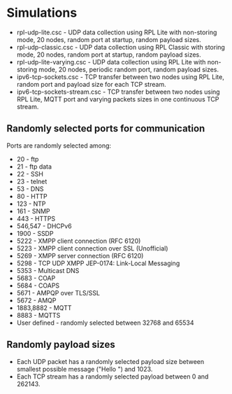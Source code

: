 # Simulations

* rpl-udp-lite.csc - UDP data collection using RPL Lite with non-storing mode, 20 nodes, random port at startup, random payload sizes.
* rpl-udp-classic.csc - UDP data collection using RPL Classic with storing mode, 20 nodes, random port at startup, random payload sizes.
* rpl-udp-lite-varying.csc - UDP data collection using RPL Lite with non-storing mode, 20 nodes, periodic random port, random payload sizes.
* ipv6-tcp-sockets.csc - TCP transfer between two nodes using RPL Lite, random port and payload size for each TCP stream.
* ipv6-tcp-sockets-stream.csc - TCP transfer between two nodes using RPL Lite, MQTT port and varying packets sizes in one continuous TCP stream.

## Randomly selected ports for communication

Ports are randomly selected among:

* 20   - ftp
* 21   - ftp data
* 22   - SSH
* 23   - telnet
* 53   - DNS
* 80   - HTTP
* 123  - NTP
* 161  - SNMP
* 443  - HTTPS
* 546,547 - DHCPv6
* 1900 - SSDP
* 5222 - XMPP client connection (RFC 6120)
* 5223 - XMPP client connection over SSL (Unofficial)
* 5269 - XMPP server connection (RFC 6120)
* 5298 - TCP UDP XMPP JEP-0174: Link-Local Messaging
* 5353 - Multicast DNS
* 5683 - COAP
* 5684 - COAPS
* 5671 - AMPQP over TLS/SSL
* 5672 - AMQP
* 1883,8882 - MQTT
* 8883 - MQTTS
* User defined - randomly selected between 32768 and 65534

## Randomly payload sizes

* Each UDP packet has a randomly selected payload size between smallest possible message ("Hello <seqno>") and 1023.
* Each TCP stream has a randomly selected payload between 0 and 262143.
